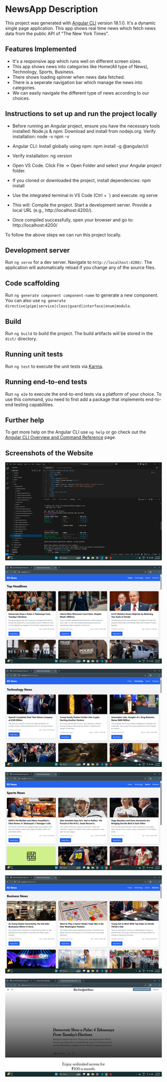 # NewsApp Description

This project was generated with [Angular CLI](https://github.com/angular/angular-cli) version 18.1.0. It's a dynamic single page application. This app shows real time news which fetch news data from the public API of "The New York Times". 

## Features Implemented

- It's a responsive app which runs well on different screen sizes.
- This app shows news into categories like Home(All type of News), Technology, Sports, Business.
- There shows loading spinner when news data fetched.
- There is a seperate navigation bar which manage the news into categories.
- We can easily navigate the different type of news according to our choices.

## Instructions to set up and run the project locally

- Before running an Angular project, ensure you have the necessary tools installed:
  Node.js & npm: Download and install from nodejs.org. Verify installation:
  node -v
  npm -v

- Angular CLI: Install globally using npm:
  npm install -g @angular/cli

- Verify installation:
  ng version

- Open VS Code.
  Click File → Open Folder and select your Angular project folder.

- If you cloned or downloaded the project, install dependencies:
  npm install

- Use the integrated terminal in VS Code (Ctrl + `) and execute:
  ng serve

- This will:
  Compile the project.
  Start a development server.
  Provide a local URL (e.g., http://localhost:4200/).

- Once compiled successfully, open your browser and go to:
  http://localhost:4200/

To follow the above steps we can run this project locally.

## Development server

Run `ng serve` for a dev server. Navigate to `http://localhost:4200/`. The application will automatically reload if you change any of the source files.

## Code scaffolding

Run `ng generate component component-name` to generate a new component. You can also use `ng generate directive|pipe|service|class|guard|interface|enum|module`.

## Build

Run `ng build` to build the project. The build artifacts will be stored in the `dist/` directory.

## Running unit tests

Run `ng test` to execute the unit tests via [Karma](https://karma-runner.github.io).

## Running end-to-end tests

Run `ng e2e` to execute the end-to-end tests via a platform of your choice. To use this command, you need to first add a package that implements end-to-end testing capabilities.

## Further help

To get more help on the Angular CLI use `ng help` or go check out the [Angular CLI Overview and Command Reference](https://angular.dev/tools/cli) page.

## Screenshots of the Website
![image alt](https://github.com/rahul1305/Angular-Project/blob/cba6166a8f524c21e3e8f73fbb809cde982a3671/Screenshot%20(13).png)

![image alt](https://github.com/rahul1305/Angular-Project/blob/dbdd8d771352609fe25ad3cea2512274b88effba/Screenshot%20(14).png)

![image alt](https://github.com/rahul1305/Angular-Project/blob/9e54d2206680931baf375bc968e36a1b40e52e2e/Screenshot%20(15).png)

![image alt](https://github.com/rahul1305/Angular-Project/blob/fd62ea991a27a83ab74db66418fff30e4d1f19c8/Screenshot%20(16).png)

![image alt](https://github.com/rahul1305/Angular-Project/blob/bef82992a1e0d6e6a14c5f004e8612ff5ad740a2/Screenshot%20(17).png)

![image alt](https://github.com/rahul1305/Angular-Project/blob/9e2b612948f69c4c59dccc01af09612a57fdc6f9/Screenshot%20(18).png)
